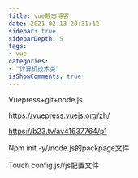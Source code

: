 ```yaml
---
title: vue静态博客
date: 2021-02-13 20:31:12
sidebar: true
sidebarDepth: 5
tags: 
- vue
categories:
- "计算机技术类"
isShowComments: true
---
```


Vuepress+git+node.js

https://vuepress.vuejs.org/zh/

https://b23.tv/av41637764/p1

Npm init -y//node.js的packpage文件

Touch config.js//js配置文件